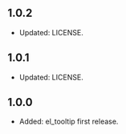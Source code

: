 ## 1.0.2

* Updated: LICENSE.

## 1.0.1

* Updated: LICENSE.

## 1.0.0

* Added: el_tooltip first release.
